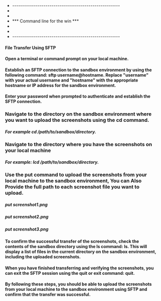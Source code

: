 - *-------------------------------------------------------*
-
-					
-	***	Command line for the win	***
-
-					
- *-------------------------------------------------------*


#### File Transfer Using SFTP

#### Open a terminal or command prompt on your local machine.

#### Establish an SFTP connection to the sandbox environment by using the following command: sftp username@hostname. Replace "username" with your actual username and "hostname" with the appropriate hostname or IP address for the sandbox environment.

#### Enter your password when prompted to authenticate and establish the SFTP connection.

### Navigate to the directory on the sandbox environment where you want to upload the screenshots using the cd command. 

##### For example cd /path/to/sandbox/directory.

### Navigate to the directory where you have the screenshots on your local machine 

##### For example: lcd /path/to/sandbox/directory. 

### Use the put command to upload the screenshots from your local machine to the sandbox environment, You can Also Provide the full path to each screenshot file you want to upload.

##### put screenshot1.png

##### put screenshot2.png

##### put screenshot3.png

#### To confirm the successful transfer of the screenshots, check the contents of the sandbox directory using the ls command: ls. This will display a list of files in the current directory on the sandbox environment, including the uploaded screenshots.

#### When you have finished transferring and verifying the screenshots, you can exit the SFTP session using the quit or exit command: quit.

#### By following these steps, you should be able to upload the screenshots from your local machine to the sandbox environment using SFTP and confirm that the transfer was successful.
